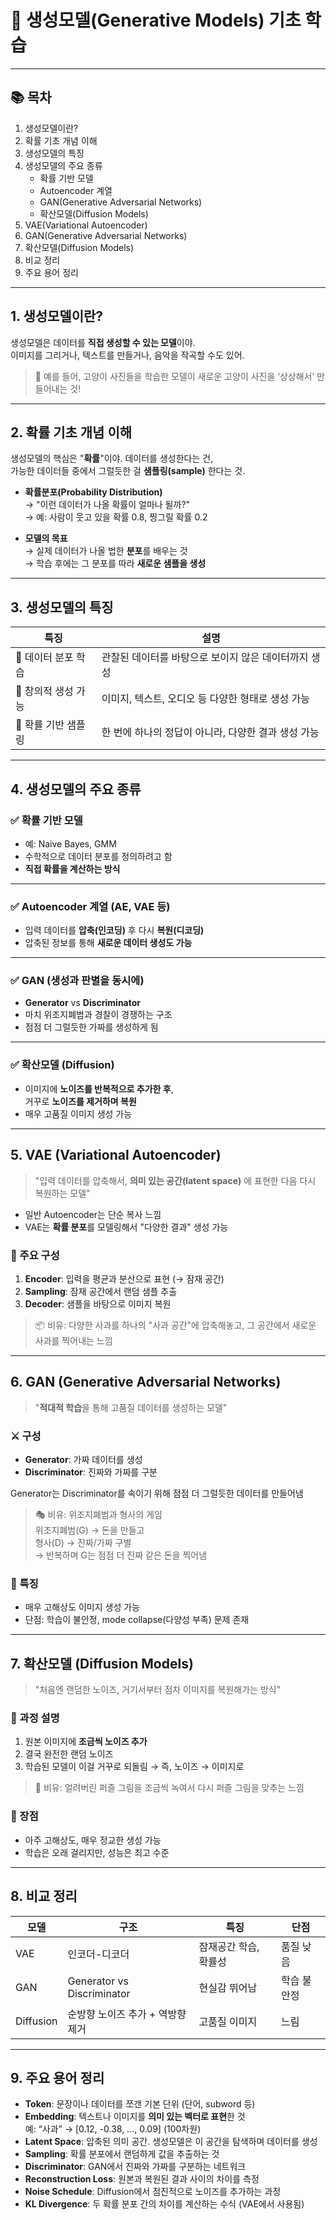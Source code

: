 # 🎨 생성모델(Generative Models) 기초 학습

---

## 📚 목차

1. 생성모델이란?
2. 확률 기초 개념 이해
3. 생성모델의 특징
4. 생성모델의 주요 종류
   - 확률 기반 모델
   - Autoencoder 계열
   - GAN(Generative Adversarial Networks)
   - 확산모델(Diffusion Models)
5. VAE(Variational Autoencoder)
6. GAN(Generative Adversarial Networks)
7. 확산모델(Diffusion Models)
8. 비교 정리
9. 주요 용어 정리

---

## 1. 생성모델이란?

생성모델은 데이터를 **직접 생성할 수 있는 모델**이야.  
이미지를 그리거나, 텍스트를 만들거나, 음악을 작곡할 수도 있어.

> 📌 예를 들어, 고양이 사진들을 학습한 모델이 새로운 고양이 사진을 ‘상상해서’ 만들어내는 것!

---

## 2. 확률 기초 개념 이해

생성모델의 핵심은 "**확률**"이야. 데이터를 생성한다는 건,  
가능한 데이터들 중에서 그럴듯한 걸 **샘플링(sample)** 한다는 것.

- **확률분포(Probability Distribution)**  
  → "이런 데이터가 나올 확률이 얼마나 될까?"  
  → 예: 사람이 웃고 있을 확률 0.8, 찡그릴 확률 0.2

- **모델의 목표**  
  → 실제 데이터가 나올 법한 **분포**를 배우는 것  
  → 학습 후에는 그 분포를 따라 **새로운 샘플을 생성**

---

## 3. 생성모델의 특징

| 특징 | 설명 |
|------|------|
| 🎯 데이터 분포 학습 | 관찰된 데이터를 바탕으로 보이지 않은 데이터까지 생성 |
| 🎨 창의적 생성 가능 | 이미지, 텍스트, 오디오 등 다양한 형태로 생성 가능 |
| 🔄 확률 기반 샘플링 | 한 번에 하나의 정답이 아니라, 다양한 결과 생성 가능 |

---

## 4. 생성모델의 주요 종류

### ✅ 확률 기반 모델

- 예: Naive Bayes, GMM
- 수학적으로 데이터 분포를 정의하려고 함
- **직접 확률을 계산하는 방식**

---

### ✅ Autoencoder 계열 (AE, VAE 등)

- 입력 데이터를 **압축(인코딩)** 후 다시 **복원(디코딩)**  
- 압축된 정보를 통해 **새로운 데이터 생성도 가능**

---

### ✅ GAN (생성과 판별을 동시에)

- **Generator** vs **Discriminator**  
- 마치 위조지폐범과 경찰이 경쟁하는 구조  
- 점점 더 그럴듯한 가짜를 생성하게 됨

---

### ✅ 확산모델 (Diffusion)

- 이미지에 **노이즈를 반복적으로 추가한 후**,  
  거꾸로 **노이즈를 제거하며 복원**  
- 매우 고품질 이미지 생성 가능

---

## 5. VAE (Variational Autoencoder)

> "입력 데이터를 압축해서, **의미 있는 공간(latent space)** 에 표현한 다음 다시 복원하는 모델"

- 일반 Autoencoder는 단순 복사 느낌
- VAE는 **확률 분포**를 모델링해서 "다양한 결과" 생성 가능

### 🧠 주요 구성

1. **Encoder**: 입력을 평균과 분산으로 표현 (→ 잠재 공간)
2. **Sampling**: 잠재 공간에서 랜덤 샘플 추출
3. **Decoder**: 샘플을 바탕으로 이미지 복원

> 📦 비유: 다양한 사과를 하나의 "사과 공간"에 압축해놓고, 그 공간에서 새로운 사과를 찍어내는 느낌

---

## 6. GAN (Generative Adversarial Networks)

> "**적대적 학습**을 통해 고품질 데이터를 생성하는 모델"

### ⚔️ 구성

- **Generator**: 가짜 데이터를 생성  
- **Discriminator**: 진짜와 가짜를 구분

Generator는 Discriminator를 속이기 위해 점점 더 그럴듯한 데이터를 만들어냄

> 🎭 비유: 위조지폐범과 형사의 게임  
> 위조지폐범(G) → 돈을 만들고  
> 형사(D) → 진짜/가짜 구별  
> → 반복하며 G는 점점 더 진짜 같은 돈을 찍어냄

### 🎯 특징

- 매우 고해상도 이미지 생성 가능
- 단점: 학습이 불안정, mode collapse(다양성 부족) 문제 존재

---

## 7. 확산모델 (Diffusion Models)

> "처음엔 랜덤한 노이즈, 거기서부터 점차 이미지를 복원해가는 방식"

### 🔄 과정 설명

1. 원본 이미지에 **조금씩 노이즈 추가**
2. 결국 완전한 랜덤 노이즈
3. 학습된 모델이 이걸 거꾸로 되돌림
   → 즉, 노이즈 → 이미지로

> 🧊 비유: 얼려버린 퍼즐 그림을 조금씩 녹여서 다시 퍼즐 그림을 맞추는 느낌

### 💎 장점

- 아주 고해상도, 매우 정교한 생성 가능
- 학습은 오래 걸리지만, 성능은 최고 수준

---

## 8. 비교 정리

| 모델 | 구조 | 특징 | 단점 |
|------|------|------|------|
| VAE | 인코더-디코더 | 잠재공간 학습, 확률성 | 품질 낮음 |
| GAN | Generator vs Discriminator | 현실감 뛰어남 | 학습 불안정 |
| Diffusion | 순방향 노이즈 추가 + 역방향 제거 | 고품질 이미지 | 느림 |

---

## 9. 주요 용어 정리

- **Token**: 문장이나 데이터를 쪼갠 기본 단위 (단어, subword 등)
- **Embedding**: 텍스트나 이미지를 **의미 있는 벡터로 표현**한 것  
  예: “사과” → [0.12, -0.38, ..., 0.09]  (100차원)
- **Latent Space**: 압축된 의미 공간. 생성모델은 이 공간을 탐색하며 데이터를 생성
- **Sampling**: 확률 분포에서 랜덤하게 값을 추출하는 것
- **Discriminator**: GAN에서 진짜와 가짜를 구분하는 네트워크
- **Reconstruction Loss**: 원본과 복원된 결과 사이의 차이를 측정
- **Noise Schedule**: Diffusion에서 점진적으로 노이즈를 추가하는 과정
- **KL Divergence**: 두 확률 분포 간의 차이를 계산하는 수식 (VAE에서 사용됨)

